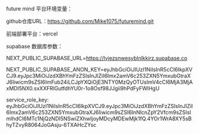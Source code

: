 future mind 平台环境变量：



github仓库URL：https://github.com/Mike1075/futuremind.git

前端部署平台：vercel

supabase 数据库参数：

NEXT_PUBLIC_SUPABASE_URL=https://lvjezsnwesyblnlkkirz.supabase.co

NEXT_PUBLIC_SUPABASE_ANON_KEY=eyJhbGciOiJIUzI1NiIsInR5cCI6IkpXVCJ9.eyJpc3MiOiJzdXBhYmFzZSIsInJlZiI6Imx2amV6c253ZXN5YmxubGtraXJ6Iiwicm9sZSI6ImFub24iLCJpYXQiOjE3NTY0MzQyOTUsImV4cCI6MjA3MjAxMDI5NX0.sxXXFRlGutfdhYU0r-1o8Osf98JJgii9hPdFyFWlHgU

service_role_key: eyJhbGciOiJIUzI1NiIsInR5cCI6IkpXVCJ9.eyJpc3MiOiJzdXBhYmFzZSIsInJlZiI6Imx2amV6c253ZXN5YmxubGtraXJ6Iiwicm9sZSI6InNlcnZpY2Vfcm9sZSIsImlhdCI6MTc1NjQzNDI5NSwiZXhwIjoyMDcyMDEwMjk1fQ.4YOr1WrA8XY5sBhyTZvyR8064JoGAsju-6TXAHcZYsc





